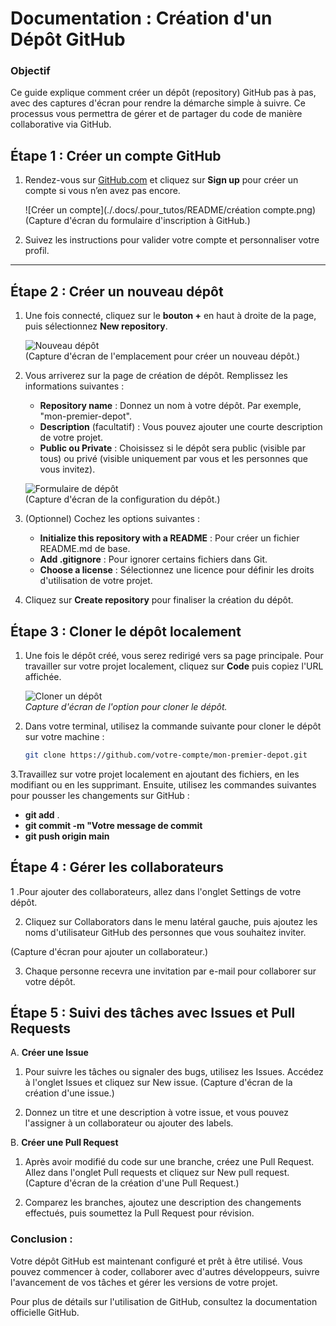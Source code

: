 # Documentation : Création d'un Dépôt GitHub

### Objectif
Ce guide explique comment créer un dépôt (repository) GitHub pas à pas, avec des captures d'écran pour rendre la démarche simple à suivre. Ce processus vous permettra de gérer et de partager du code de manière collaborative via GitHub.

## Étape 1 : Créer un compte GitHub

1. Rendez-vous sur [GitHub.com](https://github.com/) et cliquez sur **Sign up** pour créer un compte si vous n’en avez pas encore.

   ![Créer un compte](./.docs/.pour_tutos/README/création compte.png)  
   (Capture d'écran du formulaire d'inscription à GitHub.)

2. Suivez les instructions pour valider votre compte et personnaliser votre profil.

---

## Étape 2 : Créer un nouveau dépôt

1. Une fois connecté, cliquez sur le **bouton +** en haut à droite de la page, puis sélectionnez **New repository**.

   ![Nouveau dépôt](https://docs.github.com/assets/images/help/repository/new-repository.png)  
   (Capture d'écran de l'emplacement pour créer un nouveau dépôt.)

2. Vous arriverez sur la page de création de dépôt. Remplissez les informations suivantes :
   - **Repository name** : Donnez un nom à votre dépôt. Par exemple, "mon-premier-depot".
   - **Description** (facultatif) : Vous pouvez ajouter une courte description de votre projet.
   - **Public ou Private** : Choisissez si le dépôt sera public (visible par tous) ou privé (visible uniquement par vous et les personnes que vous invitez).

   ![Formulaire de dépôt](https://docs.github.com/assets/images/help/repository/create-repository-name.png)  
   (Capture d'écran de la configuration du dépôt.)

3. (Optionnel) Cochez les options suivantes :
   - **Initialize this repository with a README** : Pour créer un fichier README.md de base.
   - **Add .gitignore** : Pour ignorer certains fichiers dans Git.
   - **Choose a license** : Sélectionnez une licence pour définir les droits d'utilisation de votre projet.

4. Cliquez sur **Create repository** pour finaliser la création du dépôt.

## Étape 3 : Cloner le dépôt localement

1. Une fois le dépôt créé, vous serez redirigé vers sa page principale. Pour travailler sur votre projet localement, cliquez sur **Code** puis copiez l'URL affichée.

   ![Cloner un dépôt](https://docs.github.com/assets/images/help/repository/code-button.png)  
   *Capture d'écran de l'option pour cloner le dépôt.*

2. Dans votre terminal, utilisez la commande suivante pour cloner le dépôt sur votre machine :
   ```bash
   git clone https://github.com/votre-compte/mon-premier-depot.git

3.Travaillez sur votre projet localement en ajoutant des fichiers, en les modifiant ou en les supprimant. Ensuite, utilisez les commandes suivantes pour pousser les changements sur GitHub :

  - **git add** .
  - **git commit -m "Votre message de commit**
  - **git push origin main**

## Étape 4 : Gérer les collaborateurs

1 .Pour ajouter des collaborateurs, allez dans l'onglet Settings de votre dépôt.

2. Cliquez sur Collaborators dans le menu latéral gauche, puis ajoutez les noms d'utilisateur GitHub des personnes que vous souhaitez inviter.

(Capture d'écran pour ajouter un collaborateur.)

3. Chaque personne recevra une invitation par e-mail pour collaborer sur votre dépôt.

## Étape 5 : Suivi des tâches avec Issues et Pull Requests

A. **Créer une Issue**

1. Pour suivre les tâches ou signaler des bugs, utilisez les Issues. Accédez à l'onglet Issues et cliquez sur New issue.
(Capture d'écran de la création d'une issue.)

2. Donnez un titre et une description à votre issue, et vous pouvez l'assigner à un collaborateur ou ajouter des labels.

B. **Créer une Pull Request**

1. Après avoir modifié du code sur une branche, créez une Pull Request. Allez dans l'onglet Pull requests et cliquez sur New pull request.
(Capture d'écran de la création d'une Pull Request.)

2. Comparez les branches, ajoutez une description des changements effectués, puis soumettez la Pull Request pour révision.

### Conclusion :

Votre dépôt GitHub est maintenant configuré et prêt à être utilisé. Vous pouvez commencer à coder, collaborer avec d'autres développeurs, suivre l'avancement de vos tâches et gérer les versions de votre projet.

Pour plus de détails sur l'utilisation de GitHub, consultez la documentation officielle GitHub.


